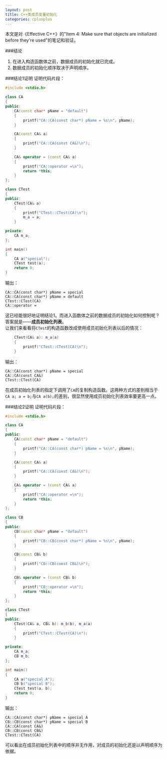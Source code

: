 ```yaml
---
layout: post
title: C++类成员变量初始化
categories: cplusplus
---
```


本文是对《Effective C++》的"Item 4: Make sure that objects are initialized before they're used"的笔记和验证。

###结论
1. 在进入构造函数体之前，数据成员的初始化就已完成。
2. 数据成员的初始化顺序取决于声明顺序。

###结论1证明
证明代码片段：

```c++
#include <stdio.h>

class CA
{
public:
    CA(const char* pName = "default") 
    { 
        printf("CA::CA(const char*) pName = %s\n", pName); 
    }

    CA(const CA& a)
    {
        printf("CA::CA(const CA&)\n");
    }

    CA& operator = (const CA& a) 
    { 
        printf("CA::operator =\n"); 
        return *this;
    }
};

class CTest
{
public:
    CTest(CA& a)
    { 
        printf("CTest::CTest(CA)\n"); 
        m_a = a; 
    }

private:
    CA m_a;
};

int main()
{
    CA a("special");
    CTest test(a);
    return 0;
}
```

输出：

```
CA::CA(const char*) pName = special
CA::CA(const char*) pName = default
CTest::CTest(CA)
CA::operator =
```

这已经能很好地证明结论1。而进入函数体之前的数据成员的初始化如何控制呢？答案就是——__成员初始化列表__。  
让我们来看看将`CTest`的构造函数改成使用成员初始化列表以后的情况：

```c++
    CTest(CA& a): m_a(a)
    { 
        printf("CTest::CTest(CA)\n"); 
    }
```

输出：

```
CA::CA(const char*) pName = special
CA::CA(const CA&)
CTest::CTest(CA)
```

在成员初始化列表的指定下调用了`CA`的复制构造函数。这两种方式的差别相当于`CA a; a = b;`与`CA a(b);`的差别，很显然使用成员初始化列表效率要更高一点。

###结论2证明
证明代码片段：

```c++
#include <stdio.h>

class CA
{
public:
    CA(const char* pName = "default") 
    { 
        printf("CA::CA(const char*) pName = %s\n", pName); 
    }

    CA(const CA& a)
    {
        printf("CA::CA(const CA&)\n");
    }

    CA& operator = (const CA& a) 
    { 
        printf("CA::operator =\n"); 
        return *this;
    }
};

class CB
{
public:
    CB(const char* pName = "default")
    {
        printf("CB::CB(const char*) pName = %s\n", pName);
    }

    CB(const CB& b)
    {
        printf("CB::CB(const CB&)\n");
    }

    CB& operator = (const CB& b)
    {
        printf("CB::operator =\n");
        return *this;
    }
};

class CTest
{
public:
    CTest(CA& a, CB& b): m_b(b), m_a(a)
    { 
        printf("CTest::CTest(CA)\n"); 
    }

private:
    CA m_a;
    CB m_b;
};

int main()
{
    CA a("special A");
    CB b("special B");
    CTest test(a, b);
    return 0;
}
```

输出：

```
CA::CA(const char*) pName = special A
CB::CB(const char*) pName = special B
CA::CA(const CA&)
CB::CB(const CB&)
CTest::CTest(CA)
```

可以看出在成员初始化列表中的顺序并无作用，对成员的初始化还是以声明顺序为依据。
